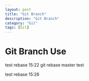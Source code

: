 ```yaml
---
layout: post
title: "Git Branch"
description: "Git Branch"
category: "Git"
tags: [Git]
---
```



# Git Branch Use

test rebase  15:22
git rebase master test

test rebase  15:26

